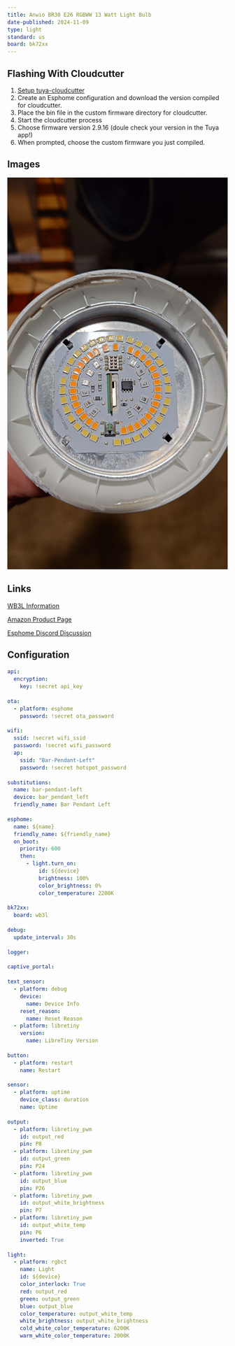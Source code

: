 ```yaml
---
title: Anwio BR30 E26 RGBWW 13 Watt Light Bulb
date-published: 2024-11-09
type: light
standard: us
board: bk72xx
---
```


## Flashing With Cloudcutter

1. [Setup tuya-cloudcutter](https://github.com/tuya-cloudcutter/tuya-cloudcutter)
1. Create an Esphome configuration and download the version compiled for cloudcutter.
1. Place the bin file in the custom firmware directory for cloudcutter.
1. Start the cloudcutter process
1. Choose firmware version 2.9.16 (doule check your version in the Tuya app!)
1. When prompted, choose the custom firmware you just compiled.

## Images

![top down view](./anwio-br30-top-down.jpg)

## Links

[WB3L Information](https://docs.libretiny.eu/boards/wb3l/)

[Amazon Product Page](https://www.amazon.com/gp/product/B08S71TCWY)

[Esphome Discord Discussion](https://discord.com/channels/429907082951524364/1297343211836280906/1297343213148835881)

## Configuration

```yaml
api:
  encryption:
    key: !secret api_key

ota:
  - platform: esphome
    password: !secret ota_password

wifi:
  ssid: !secret wifi_ssid
  password: !secret wifi_password
  ap:
    ssid: "Bar-Pendant-Left"
    password: !secret hotspot_password

substitutions:
  name: bar-pendant-left
  device: bar_pendant_left
  friendly_name: Bar Pendant Left

esphome:
  name: ${name}
  friendly_name: ${friendly_name}
  on_boot:
    priority: 600
    then:
      - light.turn_on:
          id: ${device}
          brightness: 100%
          color_brightness: 0%
          color_temperature: 2200K

bk72xx:
  board: wb3l

debug:
  update_interval: 30s

logger:

captive_portal:

text_sensor:
  - platform: debug
    device:
      name: Device Info
    reset_reason:
      name: Reset Reason
  - platform: libretiny
    version:
      name: LibreTiny Version

button:
  - platform: restart
    name: Restart

sensor:
  - platform: uptime
    device_class: duration
    name: Uptime

output:
  - platform: libretiny_pwm
    id: output_red
    pin: P8
  - platform: libretiny_pwm
    id: output_green
    pin: P24
  - platform: libretiny_pwm
    id: output_blue
    pin: P26
  - platform: libretiny_pwm
    id: output_white_brightness
    pin: P7
  - platform: libretiny_pwm
    id: output_white_temp
    pin: P6
    inverted: True

light:
  - platform: rgbct
    name: Light
    id: ${device}
    color_interlock: True
    red: output_red
    green: output_green
    blue: output_blue
    color_temperature: output_white_temp
    white_brightness: output_white_brightness
    cold_white_color_temperature: 6200K
    warm_white_color_temperature: 2000K
```
